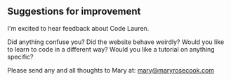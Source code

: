 ## Suggestions for improvement

I'm excited to hear feedback about Code Lauren.

Did anything confuse you? Did the website behave weirdly? Would you like to learn to code in a different way? Would you like a tutorial on anything specific?

Please send any and all thoughts to Mary at: [mary@maryrosecook.com](mailto:mary@maryrosecook.com)
